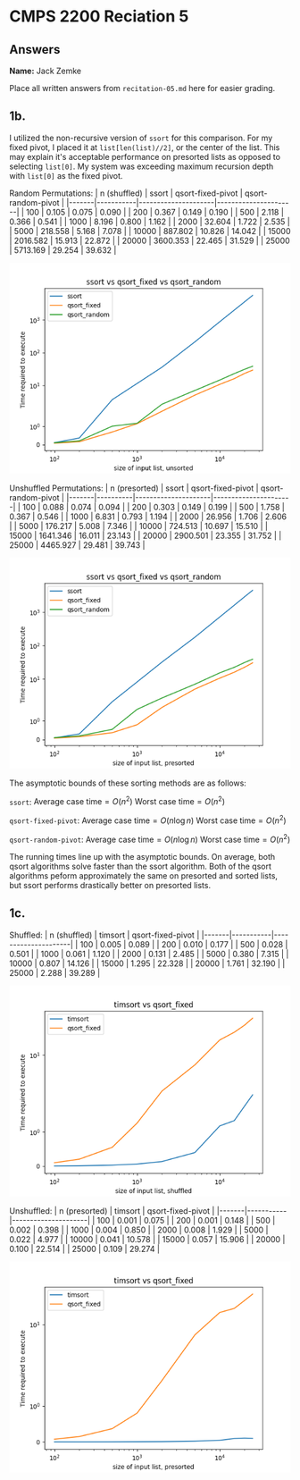 # CMPS 2200 Reciation 5
## Answers

**Name:** Jack Zemke


Place all written answers from `recitation-05.md` here for easier grading.







 **1b.**
  -

I utilized the non-recursive version of `ssort` for this comparison. For my fixed pivot, I placed it at `list[len(list)//2]`, or the center of the list. This may explain it's acceptable performance on presorted lists as opposed to selecting `list[0]`. My system was exceeding maximum recursion depth with `list[0]` as the fixed pivot.

Random Permutations:
|     n (shuffled) |     ssort |   qsort-fixed-pivot |   qsort-random-pivot |
|-------|-----------|---------------------|----------------------|
|   100 |    0.105 |               0.075 |                0.090 |
|   200 |    0.367 |               0.149 |                0.190 |
|   500 |    2.118 |               0.366 |                0.541 |
|  1000 |    8.196 |               0.800 |                1.162 |
|  2000 |   32.604 |               1.722 |                2.535 |
|  5000 |  218.558 |               5.168 |                7.078 |
| 10000 |  887.802 |              10.826 |               14.042 |
| 15000 | 2016.582 |              15.913 |               22.872 |
| 20000 | 3600.353 |              22.465 |               31.529 |
| 25000 | 5713.169 |              29.254 |               39.632 |


![image](Figure_1.png "Fig 1")

Unshuffled Permutations:
|     n (presorted) |    ssort |   qsort-fixed-pivot |   qsort-random-pivot |
|-------|----------|---------------------|----------------------|
|   100 |    0.088 |               0.074 |                0.094 |
|   200 |    0.303 |               0.149 |                0.199 |
|   500 |    1.758 |               0.367 |                0.546 |
|  1000 |    6.831 |               0.793 |                1.194 |
|  2000 |   26.956 |               1.706 |                2.606 |
|  5000 |  176.217 |               5.008 |                7.346 |
| 10000 |  724.513 |              10.697 |               15.510 |
| 15000 | 1641.346 |              16.011 |               23.143 |
| 20000 | 2900.501 |              23.355 |               31.752 |
| 25000 | 4465.927 |              29.481 |               39.743 |

![image](Figure_2.png "Fig 2")

The asymptotic bounds of these sorting methods are as follows:

`ssort`: $\text{Average case time} = O(n^2)$ $\text{Worst case time} = O(n^2)$ 

`qsort-fixed-pivot`: $\text{Average case time} = O(n \log n)$ $\text{Worst case time} = O(n^2)$

`qsort-random-pivot`: $\text{Average case time} = O(n \log n)$ $\text{Worst case time} = O(n^2)$

The running times line up with the asymptotic bounds. On average, both qsort algorithms solve faster than the ssort algorithm. Both of the qsort algorithms peform approximately the same on presorted and sorted lists, but ssort performs drastically better on presorted lists. 


 **1c.**
  -

Shuffled:
|     n (shuffled)  |   timsort |   qsort-fixed-pivot |
|-------|-----------|---------------------|
|   100 |     0.005 |               0.089 |
|   200 |     0.010 |               0.177 |
|   500 |     0.028 |               0.501 |
|  1000 |     0.061 |               1.120 |
|  2000 |     0.131 |               2.485 |
|  5000 |     0.380 |               7.315 |
| 10000 |     0.807 |              14.126 |
| 15000 |     1.295 |              22.328 |
| 20000 |     1.761 |              32.190 |
| 25000 |     2.288 |              39.289 |

![image](Figure_3.png "Fig 3")

Unshuffled:
|     n (presorted) |   timsort |   qsort-fixed-pivot |
|-------|-----------|---------------------|
|   100 |     0.001 |               0.075 |
|   200 |     0.001 |               0.148 |
|   500 |     0.002 |               0.398 |
|  1000 |     0.004 |               0.850 |
|  2000 |     0.008 |               1.929 |
|  5000 |     0.022 |               4.977 |
| 10000 |     0.041 |              10.578 |
| 15000 |     0.057 |              15.906 |
| 20000 |     0.100 |              22.514 |
| 25000 |     0.109 |              29.274 |

![image](Figure_4.png "Fig 4")

